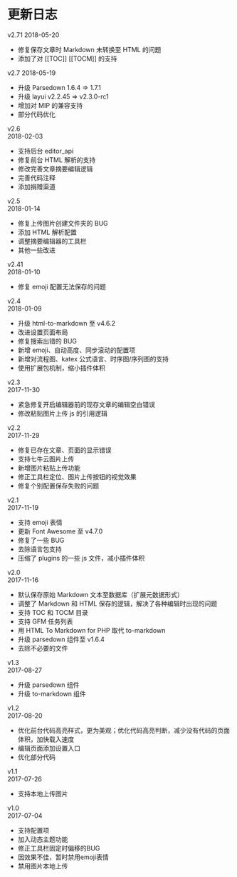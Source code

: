 # 更新日志
v2.71
2018-05-20
- 修复保存文章时 Markdown 未转换至 HTML 的问题
- 添加了对 [[TOC]] [[TOCM]] 的支持
  
v2.7
2018-05-19
- 升级 Parsedown 1.6.4 => 1.7.1
- 升级 layui v2.2.45 => v2.3.0-rc1
- 增加对 MIP 的兼容支持
- 部分代码优化

v2.6  
2018-02-03  
- 支持后台 editor_api
- 修复前台 HTML 解析的支持
- 修改完善文章摘要编辑逻辑
- 完善代码注释
- 添加捐赠渠道
    
v2.5  
2018-01-14  
- 修复上传图片创建文件夹的 BUG
- 添加 HTML 解析配置
- 调整摘要编辑器的工具栏
- 其他一些改进
  
v2.41  
2018-01-10  
- 修复 emoji 配置无法保存的问题

v2.4  
2018-01-09  
- 升级 html-to-markdown 至 v4.6.2
- 改进设置页面布局
- 修复搜索出错的 BUG
- 新增 emoji、自动高度、同步滚动的配置项
- 新增对流程图、katex 公式语言、时序图/序列图的支持
- 使用扩展包机制，缩小插件体积
  
v2.3  
2017-11-30
- 紧急修复开启编辑器前的现存文章的编辑空白错误
- 修改粘贴图片上传 js 的引用逻辑
  
v2.2  
2017-11-29
- 修复已存在文章、页面的显示错误
- 支持七牛云图片上传
- 新增图片粘贴上传功能
- 修正工具栏定位、图片上传按钮的视觉效果
- 修复个别配置保存失败的问题
  
v2.1  
2017-11-19
- 支持 emoji 表情
- 更新 Font Awesome 至 v4.7.0
- 修复了一些 BUG
- 去除语言包支持
- 压缩了 plugins 的一些 js 文件，减小插件体积
  
v2.0  
2017-11-16
- 默认保存原始 Markdown 文本至数据库（扩展元数据形式）
- 调整了 Markdown 和 HTML 保存的逻辑，解决了各种编辑时出现的问题
- 支持 TOC 和 TOCM 目录
- 支持 GFM 任务列表
- 用 HTML To Markdown for PHP 取代 to-markdown
- 升级 parsedown 组件至 v1.6.4
- 去除不必要的文件
  
v1.3  
2017-08-27
- 升级 parsedown 组件
- 升级 to-markdown 组件
  
v1.2  
2017-08-20
- 优化前台代码高亮样式，更为美观；优化代码高亮判断，减少没有代码的页面体积，加快载入速度
- 编辑页面添加设置入口
- 优化部分代码
  
v1.1  
2017-07-26
- 支持本地上传图片
  
v1.0  
2017-07-04
- 支持配置项
- 加入动态主题功能
- 修正工具栏固定时偏移的BUG
- 因效果不佳，暂时禁用emoji表情
- 禁用图片本地上传
  